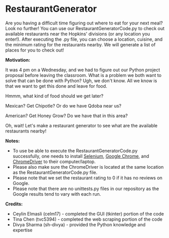 # RestaurantGenerator
Are you having a difficult time figuring out where to eat for your next meal? Look no further! You can use our RestaurantGeneratorCode.py to check out available restaurants near the Hopkins' divisions (or any location you enter!). After executing the .py file, you can choose a location, cuisine, and the minimum rating for the restaurants nearby. We will generate a list of places for you to check out!

**Motivation:**

It was 4 pm on a Wednesday, and we had to figure out our Python project proposal before leaving the classroom. What is a problem we both want to solve that can be done with Python? Ugh, we don't know. All we know is that we want to get this done and leave for food.

Hmmm, what kind of food should we get later?

Mexican? Get Chipotle? Or do we have Qdoba near us?

American? Get Honey Grow? Do we have that in this area?

Oh, wait! Let's make a restaurant generator to see what are the available restaurants nearby!

**Notes:**
- To use be able to execute the RestaurantGeneratorCode.py successfully, one needs to install [Selenium](https://selenium-python.readthedocs.io/installation.html), [Google Chrome](https://www.google.com/chrome/), and [ChromeDriver](https://sites.google.com/chromium.org/driver/) to their computer/laptop.
- Please also make sure the ChromeDriver is located at the same location as the RestaurantGeneratorCode.py file.
- Please note that we set the restaurant rating to 0 if it has no reviews on Google.
- Please note that there are no unittests.py files in our repository as the Google results tend to vary with each run.

**Credits:**
- Ceylin Elmasli (celm17) - completed the GUI (tkinter) portion of the code
- Tina Chen (tvc5394) - completed the web scraping portion of the code
- Divya Sharma (sh-divya) - provided the Python knowledge and expertise
